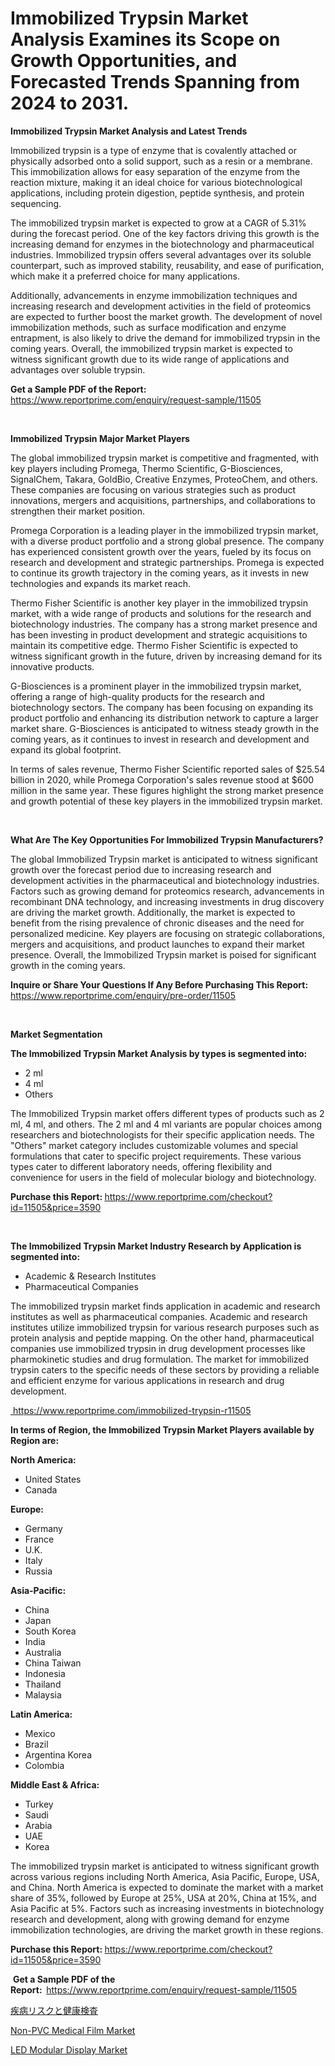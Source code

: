 <p><h1>Immobilized Trypsin Market Analysis Examines its Scope on Growth Opportunities, and Forecasted Trends Spanning from 2024 to 2031.</h1></p><p><strong>Immobilized Trypsin Market Analysis and Latest Trends</strong></p>
<p><p>Immobilized trypsin is a type of enzyme that is covalently attached or physically adsorbed onto a solid support, such as a resin or a membrane. This immobilization allows for easy separation of the enzyme from the reaction mixture, making it an ideal choice for various biotechnological applications, including protein digestion, peptide synthesis, and protein sequencing.</p><p>The immobilized trypsin market is expected to grow at a CAGR of 5.31% during the forecast period. One of the key factors driving this growth is the increasing demand for enzymes in the biotechnology and pharmaceutical industries. Immobilized trypsin offers several advantages over its soluble counterpart, such as improved stability, reusability, and ease of purification, which make it a preferred choice for many applications.</p><p>Additionally, advancements in enzyme immobilization techniques and increasing research and development activities in the field of proteomics are expected to further boost the market growth. The development of novel immobilization methods, such as surface modification and enzyme entrapment, is also likely to drive the demand for immobilized trypsin in the coming years. Overall, the immobilized trypsin market is expected to witness significant growth due to its wide range of applications and advantages over soluble trypsin.</p></p>
<p><strong>Get a Sample PDF of the Report:&nbsp;</strong> <a href="https://www.reportprime.com/enquiry/request-sample/11505">https://www.reportprime.com/enquiry/request-sample/11505</a></p>
<p>&nbsp;</p>
<p><strong>Immobilized Trypsin Major Market Players</strong></p>
<p><p>The global immobilized trypsin market is competitive and fragmented, with key players including Promega, Thermo Scientific, G-Biosciences, SignalChem, Takara, GoldBio, Creative Enzymes, ProteoChem, and others. These companies are focusing on various strategies such as product innovations, mergers and acquisitions, partnerships, and collaborations to strengthen their market position.</p><p>Promega Corporation is a leading player in the immobilized trypsin market, with a diverse product portfolio and a strong global presence. The company has experienced consistent growth over the years, fueled by its focus on research and development and strategic partnerships. Promega is expected to continue its growth trajectory in the coming years, as it invests in new technologies and expands its market reach.</p><p>Thermo Fisher Scientific is another key player in the immobilized trypsin market, with a wide range of products and solutions for the research and biotechnology industries. The company has a strong market presence and has been investing in product development and strategic acquisitions to maintain its competitive edge. Thermo Fisher Scientific is expected to witness significant growth in the future, driven by increasing demand for its innovative products.</p><p>G-Biosciences is a prominent player in the immobilized trypsin market, offering a range of high-quality products for the research and biotechnology sectors. The company has been focusing on expanding its product portfolio and enhancing its distribution network to capture a larger market share. G-Biosciences is anticipated to witness steady growth in the coming years, as it continues to invest in research and development and expand its global footprint.</p><p>In terms of sales revenue, Thermo Fisher Scientific reported sales of $25.54 billion in 2020, while Promega Corporation's sales revenue stood at $600 million in the same year. These figures highlight the strong market presence and growth potential of these key players in the immobilized trypsin market.</p></p>
<p>&nbsp;</p>
<p><strong>What Are The Key Opportunities For Immobilized Trypsin Manufacturers?</strong></p>
<p><p>The global Immobilized Trypsin market is anticipated to witness significant growth over the forecast period due to increasing research and development activities in the pharmaceutical and biotechnology industries. Factors such as growing demand for proteomics research, advancements in recombinant DNA technology, and increasing investments in drug discovery are driving the market growth. Additionally, the market is expected to benefit from the rising prevalence of chronic diseases and the need for personalized medicine. Key players are focusing on strategic collaborations, mergers and acquisitions, and product launches to expand their market presence. Overall, the Immobilized Trypsin market is poised for significant growth in the coming years.</p></p>
<p><strong>Inquire or Share Your Questions If Any Before Purchasing This Report:</strong> <a href="https://www.reportprime.com/enquiry/pre-order/11505">https://www.reportprime.com/enquiry/pre-order/11505</a></p>
<p>&nbsp;</p>
<p><strong>Market Segmentation</strong></p>
<p><strong>The Immobilized Trypsin Market Analysis by types is segmented into:</strong></p>
<p><ul><li>2 ml</li><li>4 ml</li><li>Others</li></ul></p>
<p><p>The Immobilized Trypsin market offers different types of products such as 2 ml, 4 ml, and others. The 2 ml and 4 ml variants are popular choices among researchers and biotechnologists for their specific application needs. The "Others" market category includes customizable volumes and special formulations that cater to specific project requirements. These various types cater to different laboratory needs, offering flexibility and convenience for users in the field of molecular biology and biotechnology.</p></p>
<p><strong>Purchase this Report:&nbsp;</strong><a href="https://www.reportprime.com/checkout?id=11505&price=3590">https://www.reportprime.com/checkout?id=11505&price=3590</a></p>
<p>&nbsp;</p>
<p><strong>The Immobilized Trypsin Market Industry Research by Application is segmented into:</strong></p>
<p><ul><li>Academic & Research Institutes</li><li>Pharmaceutical Companies</li></ul></p>
<p><p>The immobilized trypsin market finds application in academic and research institutes as well as pharmaceutical companies. Academic and research institutes utilize immobilized trypsin for various research purposes such as protein analysis and peptide mapping. On the other hand, pharmaceutical companies use immobilized trypsin in drug development processes like pharmokinetic studies and drug formulation. The market for immobilized trypsin caters to the specific needs of these sectors by providing a reliable and efficient enzyme for various applications in research and drug development.</p></p>
<p><a href="https://www.reportprime.com/immobilized-trypsin-r11505">&nbsp;https://www.reportprime.com/immobilized-trypsin-r11505</a></p>
<p><strong>In terms of Region, the Immobilized Trypsin Market Players available by Region are:</strong></p>
<p>
    <p> <strong> North America: </strong>
        <ul>
            <li>United States</li>
            <li>Canada</li>
        </ul>
        </p> 
    <p> <strong> Europe: </strong>
        <ul>
            <li>Germany</li>
            <li>France</li>
            <li>U.K.</li>
            <li>Italy</li>
            <li>Russia</li>
        </ul>
        </p> 
    <p> <strong> Asia-Pacific: </strong>
        <ul>
            <li>China</li>
            <li>Japan</li>
            <li>South Korea</li>
            <li>India</li>
            <li>Australia</li>
            <li>China Taiwan</li>
            <li>Indonesia</li>
            <li>Thailand</li>
            <li>Malaysia</li>
        </ul>
        </p> 
    <p> <strong> Latin America: </strong>
        <ul>
            <li>Mexico</li>
            <li>Brazil</li>
            <li>Argentina Korea</li>
            <li>Colombia</li>
        </ul>
        </p> 
    <p> <strong> Middle East & Africa: </strong>
        <ul>
            <li>Turkey</li>
            <li>Saudi</li>
            <li>Arabia</li>
            <li>UAE</li>
            <li>Korea</li>
        </ul>
    </p>
    </p>
<p><p>The immobilized trypsin market is anticipated to witness significant growth across various regions including North America, Asia Pacific, Europe, USA, and China. North America is expected to dominate the market with a market share of 35%, followed by Europe at 25%, USA at 20%, China at 15%, and Asia Pacific at 5%. Factors such as increasing investments in biotechnology research and development, along with growing demand for enzyme immobilization technologies, are driving the market growth in these regions.</p></p>
<p><strong>Purchase this Report: </strong><a href="https://www.reportprime.com/checkout?id=11505&price=3590">https://www.reportprime.com/checkout?id=11505&price=3590</a></p>
<p>&nbsp;<strong>Get a Sample PDF of the Report:&nbsp;&nbsp;</strong><a href="https://www.reportprime.com/enquiry/request-sample/11505">https://www.reportprime.com/enquiry/request-sample/11505</a></p>
<p><strong></strong></p>
<p><p><a href="https://github.com/LeoraEber/Market-Research-Report-List-1/blob/main/437211582902.md">疾病リスクと健康検査</a></p><p><a href="https://www.linkedin.com/pulse/non-pvc-medical-film-market-size-reveals-best-marketing-channels-3tfzc?trackingId=RThXpun%2FYLsa0ySwBz0b8g%3D%3D">Non-PVC Medical Film Market</a></p><p><a href="https://www.linkedin.com/pulse/led-modular-display-market-size-outlook-forecast-2024-2031-1hdze">LED Modular Display Market</a></p></p>